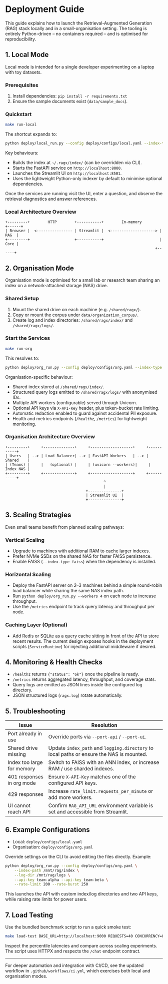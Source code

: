 # Deployment Guide

This guide explains how to launch the Retrieval-Augmented Generation (RAG) stack
locally and in a small-organisation setting. The tooling is entirely
Python-driven – no containers required – and is optimised for reproducibility.

## 1. Local Mode

Local mode is intended for a single developer experimenting on a laptop with
toy datasets.

### Prerequisites

1. Install dependencies: `pip install -r requirements.txt`
2. Ensure the sample documents exist (`data/sample_docs`).

### Quickstart

```bash
make run-local
```

The shortcut expands to:

```bash
python deploy/local_run.py --config deploy/configs/local.yaml --index-type bm25
```

Key behaviours:

- Builds the index at `~/.ragx/index/` (can be overridden via CLI).
- Starts the FastAPI service on `http://localhost:8000`.
- Launches the Streamlit UI on `http://localhost:8501`.
- Uses the lightweight Python-only indexer by default to minimise optional
  dependencies.

Once the services are running visit the UI, enter a question, and observe the
retrieval diagnostics and answer references.

### Local Architecture Overview

```
+---------+        HTTP        +-----------+        In-memory         +------+
| Browser |  <---------------- | Streamlit |  <--------------------> | RAG  |
+---------+                    +-----------+                         | Core |
                                                                   +------+ 
```

## 2. Organisation Mode

Organisation mode is optimised for a small lab or research team sharing an
index on a network-attached storage (NAS) drive.

### Shared Setup

1. Mount the shared drive on each machine (e.g. `/shared/ragx/`).
2. Copy or mount the corpus under `data/organization_corpus/`.
3. Create log and index directories: `/shared/ragx/index/` and `/shared/ragx/logs/`.

### Start the Services

```bash
make run-org
```

This resolves to:

```bash
python deploy/org_run.py --config deploy/configs/org.yaml --index-type bm25
```

Organisation-specific behaviour:

- Shared index stored at `/shared/ragx/index/`.
- Structured query logs emitted to `/shared/ragx/logs/` with anonymised IDs.
- Multiple API workers (configurable) served through Uvicorn.
- Optional API keys via `X-API-Key` header, plus token-bucket rate limiting.
- Automatic redaction enabled to guard against accidental PII exposure.
- Health and metrics endpoints (`/healthz`, `/metrics`) for lightweight monitoring.

### Organisation Architecture Overview

```
+---------+     +--------------+     +-------------------+     +-----------+
| Users   | --> | Load Balancer| --> | FastAPI Workers   | --> | Shared    |
| (Teams) |     |   (optional) |     | (uvicorn --workers)|     | Index NAS |
+---------+     +--------------+     +-------------------+     +-----------+
                                            ^
                                            |
                                    +---------------+
                                    | Streamlit UI  |
                                    +---------------+
```

## 3. Scaling Strategies

Even small teams benefit from planned scaling pathways:

### Vertical Scaling

- Upgrade to machines with additional RAM to cache larger indexes.
- Prefer NVMe SSDs on the shared NAS for faster FAISS persistence.
- Enable FAISS (`--index-type faiss`) when the dependency is installed.

### Horizontal Scaling

- Deploy the FastAPI server on 2–3 machines behind a simple round-robin load
  balancer while sharing the same NAS index path.
- Run `python deploy/org_run.py --workers 4` on each node to increase throughput.
- Use the `/metrics` endpoint to track query latency and throughput per node.

### Caching Layer (Optional)

- Add Redis or SQLite as a query cache sitting in front of the API to store
  recent results. The current design exposes hooks in the deployment scripts
  (`ServiceRuntime`) for injecting additional middleware if desired.

## 4. Monitoring & Health Checks

- `/healthz` returns `{"status": "ok"}` once the pipeline is ready.
- `/metrics` returns aggregated latency, throughput, and coverage stats.
- Query logs are emitted as JSON lines inside the configured log directory.
- JSON structured logs (`ragx.log`) rotate automatically.

## 5. Troubleshooting

| Issue | Resolution |
|-------|------------|
| Port already in use | Override ports via `--port-api` / `--port-ui`.
| Shared drive missing | Update `index_path` and `logging.directory` to local paths or ensure the NAS is mounted.
| Index too large for memory | Switch to FAISS with an ANN index, or increase RAM / use sharded indexes.
| 401 responses in org mode | Ensure `X-API-Key` matches one of the configured API keys.
| 429 responses | Increase `rate_limit.requests_per_minute` or add more workers.
| UI cannot reach API | Confirm `RAG_API_URL` environment variable is set and accessible from Streamlit.

## 6. Example Configurations

- Local: `deploy/configs/local.yaml`
- Organisation: `deploy/configs/org.yaml`

Override settings on the CLI to avoid editing the files directly. Example:

```bash
python deploy/org_run.py --config deploy/configs/org.yaml \
    --index-path /mnt/rag/index \
    --log-dir /mnt/rag/logs \
    --api-key team-alpha --api-key team-beta \
    --rate-limit 200 --rate-burst 250
```

This launches the API with custom index/log directories and two API keys, while
raising rate limits for power users.

## 7. Load Testing

Use the bundled benchmark script to run a quick smoke test:

```bash
make load-test BASE_URL=http://localhost:9000 REQUESTS=40 CONCURRENCY=8
```

Inspect the percentile latencies and compare across scaling experiments. The
script uses HTTPX and respects the `/chat` endpoint contract.

---

For deeper automation and integration with CI/CD, see the updated workflow in
`.github/workflows/ci.yml`, which exercises both local and organisation modes.
